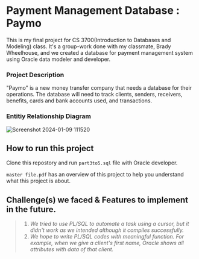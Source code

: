 # Payment Management Database : Paymo

This is my final project for CS 3700(Introduction to Databases and Modeling) class. It's a group-work done with my classmate, Brady Wheelhouse, and we created a database for payment management system using Oracle data modeler and developer.

### Project Description
"Paymo" is a new money transfer company that needs a database for their operations. The database will need to track clients, senders, receivers, benefits, cards and bank accounts used, and transactions.

### Entitiy Relationship Diagram
![Screenshot 2024-01-09 111520](https://github.com/jinhoishere/payment_management_database/assets/118563140/42cdcfdb-bca4-4d8d-a3f3-b894e5729fa5)


## How to run this project
Clone this repostory and run `part3to5.sql` file with Oracle developer.

`master file.pdf` has an overview of this project to help you understand what this project is about.


## Challenge(s) we faced & Features to implement in the future.
> 1. _We tried to use PL/SQL to automate a task using a cursor, but it didn't work as we intended although it compiles successfully._
> 2. _We hope to write PL/SQL codes with meaningful function. For example, when we give a client's first name, Oracle shows all attributes with data of that client._

